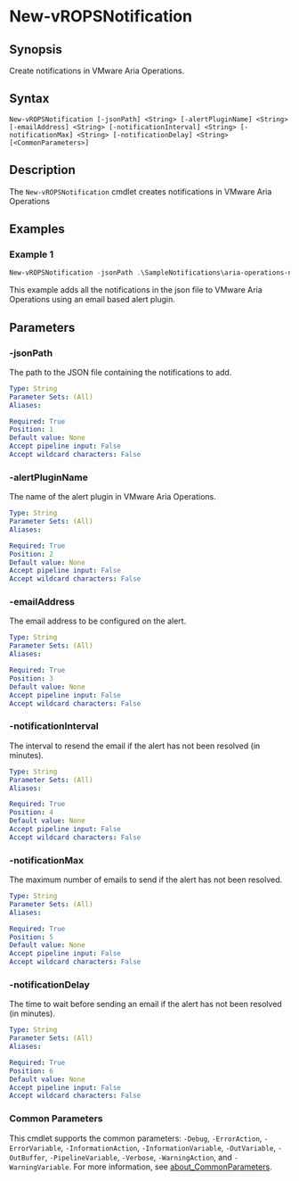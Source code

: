 # New-vROPSNotification

## Synopsis

Create notifications in VMware Aria Operations.

## Syntax

```
New-vROPSNotification [-jsonPath] <String> [-alertPluginName] <String> [-emailAddress] <String> [-notificationInterval] <String> [-notificationMax] <String> [-notificationDelay] <String> [<CommonParameters>]
```

## Description

The `New-vROPSNotification` cmdlet creates notifications in VMware Aria Operations

## Examples

### Example 1

```powershell
New-vROPSNotification -jsonPath .\SampleNotifications\aria-operations-notifications-vcf.json -alertPluginName Email-Alert-Plugin -emailAddress administrator@rainpole.io -notificationInterval 15 -notificationMax 3 -notificationDelay 15
```

This example adds all the notifications in the json file to VMware Aria Operations using an email based alert plugin.

## Parameters

### -jsonPath

The path to the JSON file containing the notifications to add.

```yaml
Type: String
Parameter Sets: (All)
Aliases:

Required: True
Position: 1
Default value: None
Accept pipeline input: False
Accept wildcard characters: False
```

### -alertPluginName

The name of the alert plugin in VMware Aria Operations.

```yaml
Type: String
Parameter Sets: (All)
Aliases:

Required: True
Position: 2
Default value: None
Accept pipeline input: False
Accept wildcard characters: False
```

### -emailAddress

The email address to be configured on the alert.

```yaml
Type: String
Parameter Sets: (All)
Aliases:

Required: True
Position: 3
Default value: None
Accept pipeline input: False
Accept wildcard characters: False
```

### -notificationInterval

The interval to resend the email if the alert has not been resolved (in minutes).

```yaml
Type: String
Parameter Sets: (All)
Aliases:

Required: True
Position: 4
Default value: None
Accept pipeline input: False
Accept wildcard characters: False
```

### -notificationMax

The maximum number of emails to send if the alert has not been resolved.

```yaml
Type: String
Parameter Sets: (All)
Aliases:

Required: True
Position: 5
Default value: None
Accept pipeline input: False
Accept wildcard characters: False
```

### -notificationDelay

The time to wait before sending an email if the alert has not been resolved (in minutes).

```yaml
Type: String
Parameter Sets: (All)
Aliases:

Required: True
Position: 6
Default value: None
Accept pipeline input: False
Accept wildcard characters: False
```

### Common Parameters

This cmdlet supports the common parameters: `-Debug`, `-ErrorAction`, `-ErrorVariable`, `-InformationAction`, `-InformationVariable`, `-OutVariable`, `-OutBuffer`, `-PipelineVariable`, `-Verbose`, `-WarningAction`, and `-WarningVariable`. For more information, see [about_CommonParameters](http://go.microsoft.com/fwlink/?LinkID=113216).
